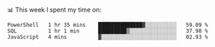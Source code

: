 <!-- <div align="center">
  <h1> Hello, There! <img src="https://media.giphy.com/media/hvRJCLFzcasrR4ia7z/giphy.gif" width="25px"></h1>
</div>

<p align="center">
    <a href="https://linkedin.com/in/willgreen98" alt="LinkedIn">
	    <img src="https://img.shields.io/badge/-LinkedIn-0e76a8?style=flat-square&logo=Linkedin&logoColor=white"/></a>
    <a href="https://twitter.com/Will_Green98" alt="Tweeter">
        <img src="https://img.shields.io/badge/-Twitter-00acee?style=flat-square&logo=Twitter&logoColor=white"/></a>
</p>

<div align="center">
	<h3> Will | 👨🏻‍💻 Software Engineer | 🌏 London, UK </h3>
</div>

![](https://visitor-badge.glitch.me/badge?page_id=willgreen98.visitor-badge)

### About Me

- 🥰 Worthless Dev
- 🎓 CS Graduate with (Pending) Honours from the University of Portsmouth.
 -->
📊 This week I spent my time on:
<!--START_SECTION:waka-->
```text
PowerShell   1 hr 35 mins    ██████████████▓░░░░░░░░░░   59.09 % 
SQL          1 hr 1 min      █████████▒░░░░░░░░░░░░░░░   37.98 % 
JavaScript   4 mins          ▓░░░░░░░░░░░░░░░░░░░░░░░░   02.93 % 
```
<!--END_SECTION:waka-->
